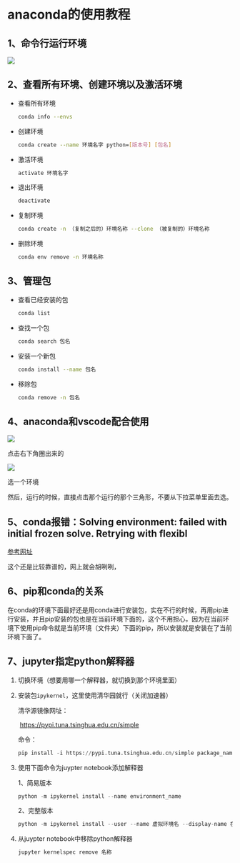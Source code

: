# anaconda的使用教程

## 1、命令行运行环境

![](https://gitee.com/Person1024/pic/raw/master/img/image-20220402231629643.png)

## 2、查看所有环境、创建环境以及激活环境

- 查看所有环境

  ```bash
  conda info --envs
  ```

- 创建环境

  ```bash
  conda create --name 环境名字 python=[版本号] [包名]
  ```

- 激活环境

  ```python
  activate 环境名字
  ```

  

- 退出环境

  ```bash
  deactivate
  ```

  

- 复制环境

  ```bash
  conda create -n （复制之后的）环境名称 --clone （被复制的）环境名称
  ```

  

- 删除环境

  ```bash
  conda env remove -n 环境名称
  ```

  

  

## 3、管理包

- 查看已经安装的包

  ```bash
  conda list
  ```

- 查找一个包

  ```bash
  conda search 包名
  ```

  

- 安装一个新包

  ```bash
  conda install --name 包名
  ```

  

- 移除包

  ```bash
  conda remove -n 包名
  ```

## 4、anaconda和vscode配合使用

![](https://gitee.com/Person1024/pic/raw/master/img/image-20220402233747789.png)

点击右下角圈出来的

![](https://gitee.com/Person1024/pic/raw/master/img/image-20220402233831663.png)

选一个环境

然后，运行的时候，直接点击那个运行的那个三角形，不要从下拉菜单里面去选。

## 5、conda报错：Solving environment: failed with initial frozen solve. Retrying with flexibl



[参考网址](https://blog.csdn.net/weixin_45552562/article/details/109668589)

这个还是比较靠谱的，网上就会胡咧咧，

## 6、pip和conda的关系

在conda的环境下面最好还是用conda进行安装包，实在不行的时候，再用pip进行安装，并且pip安装的包也是在当前环境下面的，这个不用担心，因为在当前环境下使用pip命令就是当前环境（文件夹）下面的pip，所以安装就是安装在了当前环境下面了。



## 7、jupyter指定python解释器

1. 切换环境（想要用哪一个解释器，就切换到那个环境里面）

2. 安装包`ipykernel`，这里使用清华园就行（关闭加速器）

   清华源镜像网址：

   ​		https://pypi.tuna.tsinghua.edu.cn/simple

   命令：

   ```python
   pip install -i https://pypi.tuna.tsinghua.edu.cn/simple package_name
   ```

3. 使用下面命令为juypter notebook添加解释器

   1、简易版本

   ```python
   python -m ipykernel install --name environment_name
   ```

   2、完整版本

   ```python
   python -m ipykernel install --user --name 虚拟环境名 --display-name 在jupyter中显示的名称
   ```

4. 从juypter notebook中移除python解释器

   ```python
   jupyter kernelspec remove 名称
   ```

   


